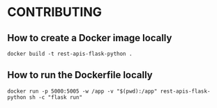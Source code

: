 # CONTRIBUTING

## How to create a Docker image locally

`docker build -t rest-apis-flask-python .`

## How to run the Dockerfile locally

`docker run -p 5000:5005 -w /app -v "$(pwd):/app" rest-apis-flask-python sh -c "flask run"`
